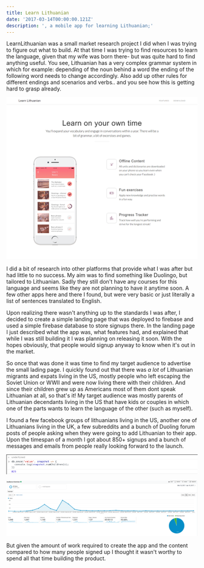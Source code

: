 ```yaml
---
title: Learn Lithuanian
date: '2017-03-14T00:00:00.121Z'
description: ', a mobile app for learning Lithuanian;'
---
```


LearnLithuanian was a small market research project I did when I was trying to figure
out what to build. At that time I was trying to find resources to learn the language,
given that my wife was born there- but was quite hard to find anything useful. You see,
Lithuanian has a very complex grammar system in which for example: depending of the noun
behind a word the ending of the following word needs to change accordingly. Also add up
other rules for different endings and scenarios and verbs.. and you see how this is getting
hard to grasp already.

![Shot](./shot.png)

I did a bit of research into other platforms that provide what I was after but had
little to no success.  My aim was to find something like Duolingo, but tailored to
Lithuanian. Sadly they still don't have any courses for this language and seems like
they are not planning to have it anytime soon. A few other apps here and there I found,
but were very basic or just literally a list of sentences translated to English.

Upon realizing there wasn't anything up to the standards I was after, I decided to
create a simple landing page that was deployed to firebase and used a simple firebase
database to store signups there. In the landing page I just described what the app was,
what features had, and explained that while I was still building it I was planning on
releasing it soon. With the hopes obviously, that people would signup anyway to know
when it's out in the market.

So once that was done it was time to find my target audience to advertise the small lading
page. I quickly found out that there was *a lot* of Lithuanian migrants and expats living
in the US, mostly people who left escaping the Soviet Union or WWII and were now
living there with their children. And since their children grew up as Americans most of
them dont speak Lithuanian at all, so that's it! My target audience was mostly parents
of Lithuanian decendants living in the US that have kids or couples in which one of the parts
wants to learn the language of the other (such as myself).

I found a few facebook groups of lithuanians living in the US, another one of Lithuanians
living in the UK, a few subreddits and a bunch of Duoling forum posts
of people asking when they were going to add Lithuanian to their app. Upon the timespan of
a month I got about 850+ signups and a bunch of messages and emails from people really
looking forward to the launch.

![Landing Page](./signups.png)

![Analytics](./analytics.png)

But given the amount of work required to create the app and the content compared to how
many people signed up I thought it wasn't worthy to spend all that time building the product.
